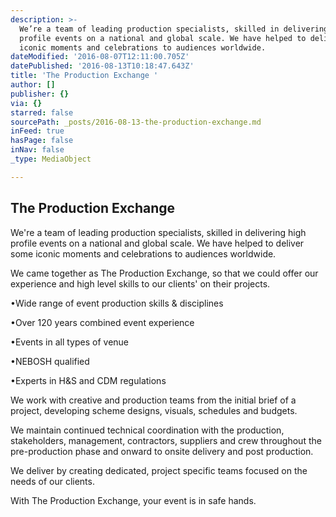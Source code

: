 ```yaml
---
description: >-
  We’re a team of leading production specialists, skilled in delivering high
  profile events on a national and global scale. We have helped to deliver some
  iconic moments and celebrations to audiences worldwide.
dateModified: '2016-08-07T12:11:00.705Z'
datePublished: '2016-08-13T10:18:47.643Z'
title: 'The Production Exchange '
author: []
publisher: {}
via: {}
starred: false
sourcePath: _posts/2016-08-13-the-production-exchange.md
inFeed: true
hasPage: false
inNav: false
_type: MediaObject

---
```

## The Production Exchange 

We're a team of leading production specialists, skilled in delivering high profile events on a national and global scale. We have helped to deliver some iconic moments and celebrations to audiences worldwide.

We came together as The Production Exchange, so that we could offer our experience and high level skills to our clients' on their projects.

•Wide range of event production skills & disciplines

•Over 120 years combined event experience

•Events in all types of venue

•NEBOSH qualified

•Experts in H&S and CDM regulations

We work with creative and production teams from the initial brief of a project, developing scheme designs, visuals, schedules and budgets.

We maintain continued technical coordination with the production, stakeholders, management, contractors, suppliers and crew throughout the pre-production phase and onward to onsite delivery and post production.

We deliver by creating dedicated, project specific teams focused on the needs of our clients.

With The Production Exchange, your event is in safe hands.